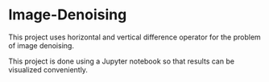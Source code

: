 # Image-Denoising
This project uses horizontal and vertical difference operator for the problem of image denoising.

This project is done using a Jupyter notebook so that results can be visualized conveniently.

  
